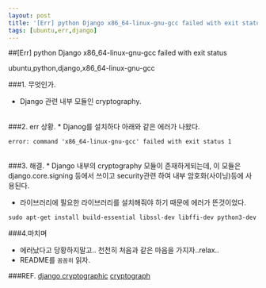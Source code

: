 ```yaml
---
layout: post
title: '[Err] python Django x86_64-linux-gnu-gcc failed with exit status'
tags: [ubuntu,err,django]
---
```


##[Err] python Django x86_64-linux-gnu-gcc failed with exit status

ubuntu,python,django,x86_64-linux-gnu-gcc

###1. 무엇인가.
* Django 관련 내부 모듈인 cryptography.


<br>
###2. err 상황.
* Djanog를 설치하다 아래와 같은 에러가 나왔다.

```
error: command 'x86_64-linux-gnu-gcc' failed with exit status 1
```
<br>
###3. 해결.
* Django 내부의 cryptography 모듈이 존재하게되는데, 이 모듈은 django.core.signing 등에서 쓰이고 security관련 하여 내부 암호화(사이닝)등에 사용된다.

* 라이브러리에 필요한 라이브러리를 설치해줘야 하기 때문에 에러가 뜬것이었다.
```
sudo apt-get install build-essential libssl-dev libffi-dev python3-dev
```
###4.마치며
* 에러났다고 당황하지말고.. 천천히 처음과 같은 마음을 가지자..relax..
* README를 `꼼꼼히` 읽자.



###REF.
[django cryptographic](https://docs.djangoproject.com/en/1.11/topics/signing/)
[cryptograph](https://cryptography.io/en/latest/installation/)


